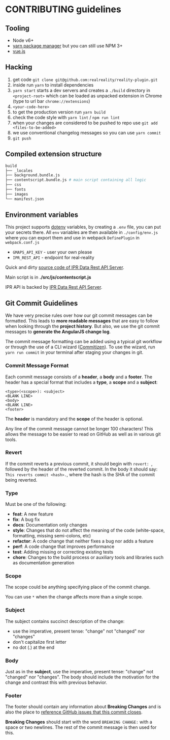 # CONTRIBUTING guidelines

## Tooling

* Node v6+
* [yarn package manager](https://yarnpkg.com) but you can still use NPM 3+
* [vue.js](https://vuejs.org/)

## Hacking

1. get code `git clone git@github.com:realreality/reality-plugin.git`
1. inside run `yarn` to install dependencies
1. `yarn start` starts a dev servers and creates a `./build` directory in `<project-root>` which can be loaded as unpacked extension in Chrome (type to url bar `chrome://extensions`)
1. `<your-code-here>`
1. to get the production version run `yarn build`
1. check the code style with `yarn lint` / `npm run lint`
1. when your changes are considered to be pushed to repo use `git add <files-to-be-added>`
1. we use conventional changelog messages so you can use `yarn commit`
1. `git push`


## Compiled extension structure

```bash
build
├── _locales
├── background.bundle.js
├── contentscript.bundle.js # main script containing all logic
├── css
├── fonts
├── images
└── manifest.json
```

## Environment variables

  This project supports [dotenv](https://www.npmjs.com/package/dotenv) variables, by creating a `.env` file, you can put your secrets there. All `env` variables are then available in `./config/env.js` where you can export them and use in webpack `DefinePlugin` in `webpack.conf.js`
 
  * `GMAPS_API_KEY` - user your own please
  * `IPR_REST_API` - endpoint for real-reality

Quick and dirty [source code of IPR Data Rest API Server](https://github.com/bedla/praguehacks-realreality).

Main script is in **./src/js/contentscript.js**

IPR API is backed by [IPR Data Rest API Server](https://github.com/realreality/reality-backend).



## Git Commit Guidelines

We have very precise rules over how our git commit messages can be formatted.  This leads to **more
readable messages** that are easy to follow when looking through the **project history**.  But also,
we use the git commit messages to **generate the AngularJS change log**.

The commit message formatting can be added using a typical git workflow or through the use of a CLI
wizard ([Commitizen](https://github.com/commitizen/cz-cli)). To use the wizard, run `yarn run commit`
in your terminal after staging your changes in git.

### Commit Message Format
Each commit message consists of a **header**, a **body** and a **footer**.  The header has a special
format that includes a **type**, a **scope** and a **subject**:

```
<type>(<scope>): <subject>
<BLANK LINE>
<body>
<BLANK LINE>
<footer>
```

The **header** is mandatory and the **scope** of the header is optional.

Any line of the commit message cannot be longer 100 characters! This allows the message to be easier
to read on GitHub as well as in various git tools.

### Revert
If the commit reverts a previous commit, it should begin with `revert: `, followed by the header of the reverted commit.
In the body it should say: `This reverts commit <hash>.`, where the hash is the SHA of the commit being reverted.

### Type
Must be one of the following:

* **feat**: A new feature
* **fix**: A bug fix
* **docs**: Documentation only changes
* **style**: Changes that do not affect the meaning of the code (white-space, formatting, missing
  semi-colons, etc)
* **refactor**: A code change that neither fixes a bug nor adds a feature
* **perf**: A code change that improves performance
* **test**: Adding missing or correcting existing tests
* **chore**: Changes to the build process or auxiliary tools and libraries such as documentation
  generation

### Scope
The scope could be anything specifying place of the commit change.

You can use `*` when the change affects more than a single scope.

### Subject
The subject contains succinct description of the change:

* use the imperative, present tense: "change" not "changed" nor "changes"
* don't capitalize first letter
* no dot (.) at the end

### Body
Just as in the **subject**, use the imperative, present tense: "change" not "changed" nor "changes".
The body should include the motivation for the change and contrast this with previous behavior.

### Footer
The footer should contain any information about **Breaking Changes** and is also the place to
[reference GitHub issues that this commit closes](https://help.github.com/articles/closing-issues-via-commit-messages/).

**Breaking Changes** should start with the word `BREAKING CHANGE:` with a space or two newlines.
The rest of the commit message is then used for this.
